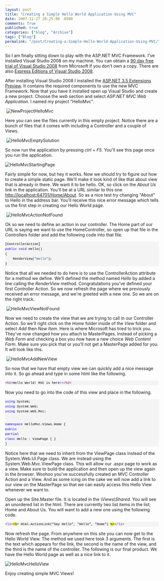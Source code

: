 ```yaml
---
layout: post
title: "Creating a Simple Hello World Application Using MVC"
date: 2007-12-27 20:25:00 -0500
comments: true
published: true
categories: ["blog", "Archive"]
tags: ["Blog"]
permalink: "/post/Creating-a-Simple-Hello-World-Application-Using-MVC/"
---
```

<!-- more -->



<p>So I am finally sitting down to play with the ASP.NET MVC Framework. I've installed Visual Studio 2008 on my machine. You can obtain a <a href="http://msdn2.microsoft.com/en-us/vstudio/products/aa700831.aspx" target="_blank">90 day free trial of Visual Studio 2008</a> from Microsoft if you don't own a copy. There are also <a href="http://www.microsoft.com/express/" target="_blank">Express Editions of Visual Studio 2008</a>.</p>
<p>After installing Visual Studio 2008 I installed the <a href="http://www.asp.net/downloads/3.5-extensions/" target="_blank">ASP.NET 3.5 Extensions Preview</a>. It contains the required components to use the new MVC Framework. Now that you have it installed open up Visual Studio and create a new project. Choose the <em>web</em> section and select <em>ASP.NET MVC Web Application</em>. I named my project "HelloMvc".</p>
<p>&nbsp;<img src="http://static.flickr.com/2264/2142110166_2130b37b69.jpg" border="0" alt="NewProjectHelloMvc" /></p>
<p>Here you can see the files currently in this empty project. Notice there are a bunch of files that it comes with including a Controller and a couple of Views.</p>
<p>&nbsp;<img src="http://static.flickr.com/2253/2142110198_6733215dab.jpg" border="0" alt="HelloMvcEmptySolution" /></p>
<p>So now run the application by pressing <em>ctrl </em>+<em> F5</em>. You'll see this page once you run the application.</p>
<p><img src="http://static.flickr.com/2309/2141318629_3b2205064e.jpg" border="0" alt="HelloMvcStartingPage" /></p>
<p>Fairly simple for now, but hey it works. Now we should try to figure out how to create a simple static page. We'll make it look kind of like that about view that is already in there. We want it to be hello. OK, so click on the <em>About Us</em> link in the application. You'll be at a URL similar to this one <a title="http://localhost:64701/Home/About" href="http://localhost:64701/Home/About">http://localhost:64701/Home/About</a>. So as a nice test try changing "About" to Hello in the address bar. You'll receive this nice error message which tells us the first step in creating our Hello World page.</p>
<p>&nbsp;<img src="http://static.flickr.com/2313/2141318677_04270c08eb.jpg" border="0" alt="HelloMvcActionNotFound" /></p>
<p>Ok so we need to define an action in our controller. The Home part of our URL is saying we want to use the HomeController, so open up that file in the Controllers folder and add the following code into that file.</p>
<div>
<pre style="font-size: 8pt; margin: 0em; overflow: visible; width: 100%; color: black; line-height: 12pt; font-family: consolas, 'Courier New', courier, monospace; background-color: #f4f4f4; border-style: none; padding: 0px;">[ControllerAction]
<span style="color:#0000ff;">public</span> <span style="color:#0000ff;">void</span> Hello()
{
    RenderView(<span style="color:#006080;">"Hello"</span>);
}</pre>
</div>
<p>Notice that all we needed to do here is to use the ControllerAction attribute for a method we define. We'll defined the method named <em>Hello</em> by added a line calling the <em>RenderView</em> method. Congratulations you've defined your first Controller Action. So we now refresh the page where we previously received an error message, and we're greeted with a new one. So we are on the right track.</p>
<p>&nbsp;<img src="http://static.flickr.com/2263/2141318739_95e20bfc5f.jpg" border="0" alt="HelloMvcViewNotFound" /></p>
<p>Now we need to create the view that we are trying to call in our Controller Action. So we'll right click on the <em>Home</em> folder inside of the <em>View</em> folder and select <em>Add</em> then <em>New Item</em>. Here is where Microsoft has tried to trick you. They've now changed how you attach to MasterPages. Instead of picking a <em>Web Form</em> and checking a box you now have a new choice <em>Web Content Form</em>. Make sure you pick that or you'll not get a MasterPage added for you. It will look like this.</p>
<p>&nbsp;<img src="http://static.flickr.com/2157/2141318777_4306fe9b1f.jpg" border="0" alt="HelloMvcAddNewView" /></p>
<p>So now that we have that empty view we can quickly add a nice message into it. So go ahead and type in some html like the following.</p>
<div>
<pre style="font-size: 8pt; margin: 0em; overflow: visible; width: 100%; color: black; line-height: 12pt; font-family: consolas, 'Courier New', courier, monospace; background-color: #f4f4f4; border-style: none; padding: 0px;"><span style="color:#0000ff;">&lt;</span><span style="color:#800000;">h2</span><span style="color:#0000ff;">&gt;</span>Hello World! MVC is here!<span style="color:#0000ff;">&lt;/</span><span style="color:#800000;">h2</span><span style="color:#0000ff;">&gt;</span></pre>
</div>
<p><a href="http://11011.net/software/vspaste"></a></p>
<p>Now you need to go into the code of this view and place in the following.</p>
<div>
<pre style="font-size: 8pt; margin: 0em; overflow: visible; width: 100%; color: black; line-height: 12pt; font-family: consolas, 'Courier New', courier, monospace; background-color: #f4f4f4; border-style: none; padding: 0px;"><span style="color:#0000ff;">using</span> System;
<span style="color:#0000ff;">using</span> System.Web;
<span style="color:#0000ff;">using</span> System.Web.Mvc;

<span style="color:#0000ff;">namespace</span> HelloMvc.Views.Home
{
    <span style="color:#0000ff;">public</span> <span style="color:#0000ff;">partial</span> <span style="color:#0000ff;">class</span> Hello : ViewPage
    {
    }
}</pre>
</div>
<p>Notice here that we need to inherit from the ViewPage class instead of the System.Web.UI.Page class. We are instead using the System.Web.Mvc.ViewPage class. This will allow our .aspx page to work as a view. Make sure to build the application and then open up the view again in the browser. Woohoo you've successfully created an MVC Controller Action and a View. And as some icing on the cake we will now add a link to our view on the MasterPage so that we can easily access this Hello View whenever we want to.</p>
<p>Open up the Site.Master file. It is located in the <em>\Views\Shared</em>. You will see an unordered list in the html. There are currently two list items in the list; Home and About Us. You will want to add a new one using the following code.</p>
<div>
<pre style="font-size: 8pt; margin: 0em; overflow: visible; width: 100%; color: black; line-height: 12pt; font-family: consolas, 'Courier New', courier, monospace; background-color: #f4f4f4; border-style: none; padding: 0px;"><span style="color:#0000ff;">&lt;</span><span style="color:#800000;">li</span><span style="color:#0000ff;">&gt;<span style="background-color:#ffff00;">&lt;%</span></span>= Html.ActionLink("Say Hello", "Hello", "Home") <span style="background-color:#ffff00;">%&gt;</span><span style="color:#0000ff;">&lt;/</span><span style="color:#800000;">li</span><span style="color:#0000ff;">&gt;</span></pre>
</div>
<p><a href="http://11011.net/software/vspaste"></a>Now refresh the page. From anywhere on this site you can now get to the Hello World View. The method we used here took 3 arguments. The first is the text which appears for the link, the second is the name of the view, and the third is the name of the controller. The following is our final product. We have the Hello World page as well as a nice link to it.</p>
<p><img src="http://static.flickr.com/2326/2141334913_5f926af481.jpg" border="0" alt="HelloMvcHelloView" /></p>
<p>Enjoy creating simple MVC Views!</p>
